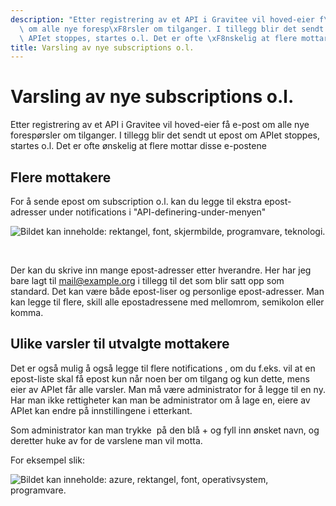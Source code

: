 ```yaml
---
description: "Etter registrering av et API i Gravitee vil hoved-eier f\xE5 e-post\
  \ om alle nye foresp\xF8rsler om tilganger. I tillegg blir det sendt ut epost om\
  \ APIet stoppes, startes o.l. Det er ofte \xF8nskelig at flere mottar disse e-postene"
title: Varsling av nye subscriptions o.l.
---
```


# Varsling av nye subscriptions o.l.

Etter registrering av et API i Gravitee vil hoved-eier få e-post om alle nye forespørsler om tilganger. I tillegg blir det sendt ut epost om APIet stoppes, startes o.l. Det er ofte ønskelig at flere mottar disse e-postene


## Flere mottakere


For å sende epost om subscription o.l. kan du legge til ekstra epost-adresser under notifications i "API-definering-under-menyen"


![Bildet kan inneholde: rektangel, font, skjermbilde, programvare, teknologi.](/datadeling/img/api-varsel-1.png)


 


Der kan du skrive inn mange epost-adresser etter hverandre. Her har jeg bare lagt til [mail@example.org](mailto:mail@example.org) i tillegg til det som blir satt opp som standard. Det kan være både epost-liser og personlige epost-adresser. Man kan legge til flere, skill alle epostadressene med mellomrom, semikolon eller komma.


## Ulike varsler til utvalgte mottakere


Det er også mulig å også legge til flere notifications , om du f.eks. vil at en epost-liste skal få epost kun når noen ber om tilgang og kun dette, mens eier av APIet får alle varsler. Man må være administrator for å legge til en ny. Har man ikke rettigheter kan man be administrator om å lage en, eiere av APIet kan endre på innstillingene i etterkant.


Som administrator kan man trykke  på den blå + og fyll inn ønsket navn, og deretter huke av for de varslene man vil motta.


For eksempel slik:


![Bildet kan inneholde: azure, rektangel, font, operativsystem, programvare.](/datadeling/img/api-varsel-2.png)